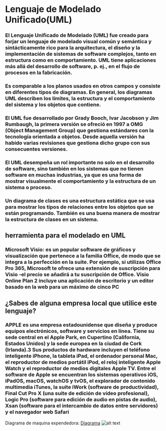 # Lenguaje de Modelado Unificado(UML)

### El Lenguaje Unificado de Modelado (UML) fue creado para forjar un lenguaje de modelado visual común y semántica y sintácticamente rico para la arquitectura, el diseño y la implementación de sistemas de software complejos, tanto en estructura como en comportamiento. UML tiene aplicaciones más allá del desarrollo de software, p. ej., en el flujo de procesos en la fabricación.
### Es comparable a los planos usados en otros campos y consiste en diferentes tipos de diagramas. En general, los diagramas UML describen los límites, la estructura y el comportamiento del sistema y los objetos que contiene.

### El UML fue desarrollado por Grady Booch, Ivar Jacobson y Jim Rumbaugh, la primera versión se ofreció en 1997 a OMG  (Object Management Group)  que gestiona estándares con la tecnología orientada a objetos. Desde aquella versión ha habido varias revisiones que gestiona dicho grupo con sus consecuentes versiones.

### El UML desempeña un rol importante no solo en el desarrollo de software, sino también en los sistemas que no tienen software en muchas industrias, ya que es una forma de mostrar visualmente el comportamiento y la estructura de un sistema o proceso.
### Un diagrama de clases es una estructura estática que se usa para mostrar los tipos de relaciones entre los objetos que se están programando. También es una buena manera de mostrar la estructura de clases en un sistema.

## herramienta para el modelado en UML
### Microsoft Visio: es un popular software de gráficos y visualización que pertenece a la familia Office, de modo que se integra a la perfección en la suite. Por ejemplo, si utilizas Office Pro 365, Microsoft te ofrece una extensión de suscripción para Visio -el precio se añadirá a tu suscripción de Office. Visio Online Plan 2 incluye una aplicación de escritorio y un editor basado en la web para un máximo de cinco PC 

## ¿Sabes de alguna empresa local que utilice este lenguaje?
### APPLE es una empresa estadounidense que diseña y produce equipos electrónicos, software y servicios en línea. Tiene su sede central en el Apple Park, en Cupertino (California, Estados Unidos) y la sede europea en la ciudad de Cork (Irlanda).3 Sus productos de hardware incluyen el teléfono inteligente iPhone, la tableta iPad, el ordenador personal Mac, el reproductor de medios portátil iPod, el reloj inteligente Apple Watch y el reproductor de medios digitales Apple TV. Entre el software de Apple se encuentran los sistemas operativos iOS, iPadOS, macOS, watchOS y tvOS, el explorador de contenido multimedia iTunes, la suite iWork (software de productividad), Final Cut Pro X (una suite de edición de vídeo profesional), Logic Pro (software para edición de audio en pistas de audio), Xsan (software para el intercambio de datos entre servidores) y el navegador web Safari

Diagrama de maquina expendedora:
[Diagrama]()
![alt text](https://desarrolloweb.com/archivoimg/general/2980.gif "Logo Title Text 2")
